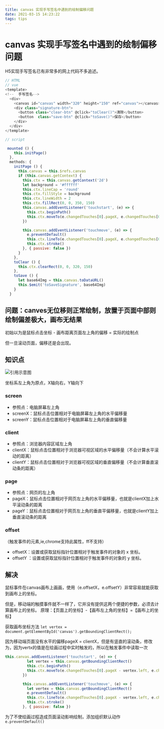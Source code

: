 ```yaml
---
title: canvas 实现手写签名中遇到的绘制偏移问题
date: 2021-03-15 14:23:22
tags: tips
---
```


#  canvas 实现手写签名中遇到的绘制偏移问题

H5实现手写签名已有非常多的网上代码不多追述。

```javascript
// HTML  
// vue
<template>
<!--  手写签名-->
  <div>
    <canvas id="canvas" width="320" height="150" ref="canvas"></canvas>
    <div class="signature-btn">
      <button class="clear-btn" @click="toClear()">清除</button>
      <button  class="save-btn" @click="toSave()">保存</button>
    </div>
  </div>
</template>
```

```javascript
// script

 mounted () {
    this.initPage()
  },
  methods: {
    initPage () {
      this.canvas = this.$refs.canvas
      if (this.canvas.getContext) {
        this.ctx = this.canvas.getContext('2d')
        let background = '#ffffff'
        this.ctx.lineCap = 'round'
        this.ctx.fillStyle = background
        this.ctx.lineWidth = 2
        this.ctx.fillRect(0, 0, 350, 150)
        this.canvas.addEventListener('touchstart', (e) => {
          this.ctx.beginPath()
          this.ctx.moveTo(e.changedTouches[0].pageX, e.changedTouches[0].pageY)
        })

        this.canvas.addEventListener('touchmove', (e) => {
          e.preventDefault()
          this.ctx.lineTo(e.changedTouches[0].pageX, e.changedTouches[0].pageY)
          this.ctx.stroke()
        }, { passive: false })
      }
    },
    toClear () {
      this.ctx.clearRect(0, 0, 320, 150)
    },
    toSave () {
      let base64Img = this.canvas.toDataURL()
      this.$emit('toSaveSignature', base64Img)
    }
  }
```

## 问题：canves无位移则正常绘制，放置于页面中部则绘制偏差极大，画布无结果

初始以为是鼠标点击坐标 - 画布距离页面左上角的偏移 = 实际的绘制点

但一旦滚动页面，偏移还是会出现。

## 知识点

![引用示意图](http://unclealan.cn/usr/uploads/2017/11/228643359.png)

坐标系左上角为原点，X轴向右，Y轴向下

### screen

- 参照点：电脑屏幕左上角
- screenX：鼠标点击位置相对于电脑屏幕左上角的水平偏移量
- screenY：鼠标点击位置相对于电脑屏幕左上角的垂直偏移量

### client

- 参照点：浏览器内容区域左上角
- clientX：鼠标点击位置相对于浏览器可视区域的水平偏移量（不会计算水平滚动的距离）
- clientY：鼠标点击位置相对于浏览器可视区域的垂直偏移量（不会计算垂直滚动条的距离）

### page

- 参照点：网页的左上角
- pageX：鼠标点击位置相对于网页左上角的水平偏移量，也就是clientX加上水平滚动条的距离
- pageY：鼠标点击位置相对于网页左上角的垂直平偏移量，也就是clientY加上垂直滚动条的距离

### offset

（触发事件的元素,ie,chrome支持此属性，ff不支持）

* offsetX：设置或获取鼠标指针位置相对于触发事件的对象的 x 坐标。 
* offsetY ：设置或获取鼠标指针位置相对于触发事件的对象的 y 坐标。



## 解决

鼠标事件在canvas画布上画画，使用（e.offsetX，e.offsetY）非常容易就能获取到画布上的坐标。

但是，移动端的触摸事件就不一样了，它并没有提供这两个便捷的参数，必须去计算画布上的坐标。
原理：【页面上的坐标】-【画布左上角的坐标】=【画布上的坐标】

获取画布坐标方法
`let vertex = document.getElementById('canvas').getBoundingClientRect();`

因为移动端页面没有水平的偏移pageX = clientX，但是有竖直的滚动条，修改为，因为vertx的值是在绘画过程中实时触发的，所以在触发事件中读取一次

```javascript
this.canvas.addEventListener('touchstart', (e) => {
          let vertex = this.canvas.getBoundingClientRect()
          this.ctx.beginPath()
          this.ctx.moveTo(e.changedTouches[0].pageX - vertex.left, e.changedTouches[0].clientY - vertex.top)
        })

        this.canvas.addEventListener('touchmove', (e) => {
          let vertex = this.canvas.getBoundingClientRect()
          e.preventDefault()
          this.ctx.lineTo(e.changedTouches[0].pageX - vertex.left, e.changedTouches[0].clientY - vertex.top)
          this.ctx.stroke()
        }, { passive: false })
```

为了不使绘画过程造成页面滚动影响绘制，添加组织默认动作` e.preventDefault()`

